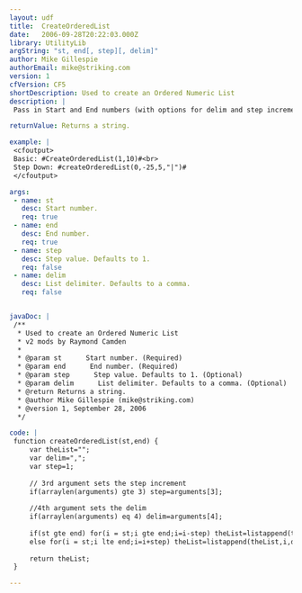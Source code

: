 ```yaml
---
layout: udf
title:  CreateOrderedList
date:   2006-09-28T20:22:03.000Z
library: UtilityLib
argString: "st, end[, step][, delim]"
author: Mike Gillespie
authorEmail: mike@striking.com
version: 1
cfVersion: CF5
shortDescription: Used to create an Ordered Numeric List
description: |
 Pass in Start and End numbers (with options for delim and step increment) and this UDF will generate an Ascending (or descending), ordered delimited list in your step increment.

returnValue: Returns a string.

example: |
 <cfoutput>
 Basic: #CreateOrderedList(1,10)#<br>
 Step Down: #createOrderedList(0,-25,5,"|")#
 </cfoutput>

args:
 - name: st
   desc: Start number.
   req: true
 - name: end
   desc: End number.
   req: true
 - name: step
   desc: Step value. Defaults to 1.
   req: false
 - name: delim
   desc: List delimiter. Defaults to a comma.
   req: false


javaDoc: |
 /**
  * Used to create an Ordered Numeric List
  * v2 mods by Raymond Camden
  * 
  * @param st      Start number. (Required)
  * @param end      End number. (Required)
  * @param step      Step value. Defaults to 1. (Optional)
  * @param delim      List delimiter. Defaults to a comma. (Optional)
  * @return Returns a string. 
  * @author Mike Gillespie (mike@striking.com) 
  * @version 1, September 28, 2006 
  */

code: |
 function createOrderedList(st,end) {
     var theList="";
     var delim=",";
     var step=1;
 
     // 3rd argument sets the step increment
     if(arraylen(arguments) gte 3) step=arguments[3];
 
     //4th argument sets the delim
     if(arraylen(arguments) eq 4) delim=arguments[4];
 
     if(st gte end) for(i = st;i gte end;i=i-step) theList=listappend(theList,i,delim);        
     else for(i = st;i lte end;i=i+step) theList=listappend(theList,i,delim);        
 
     return theList;
 }

---
```


